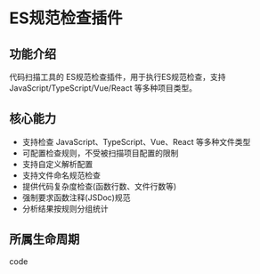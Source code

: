 # ES规范检查插件

## 功能介绍
代码扫描工具的 ES规范检查插件，用于执行ES规范检查，支持 JavaScript/TypeScript/Vue/React 等多种项目类型。

## 核心能力
- 支持检查 JavaScript、TypeScript、Vue、React 等多种文件类型
- 可配置检查规则，不受被扫描项目配置的限制
- 支持自定义解析配置
- 支持文件命名规范检查
- 提供代码复杂度检查(函数行数、文件行数等)
- 强制要求函数注释(JSDoc)规范
- 分析结果按规则分组统计

## 所属生命周期
code



